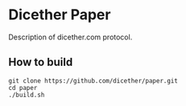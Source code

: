# Dicether Paper
Description of dicether.com protocol.

## How to build

```
git clone https://github.com/dicether/paper.git
cd paper
./build.sh
```
